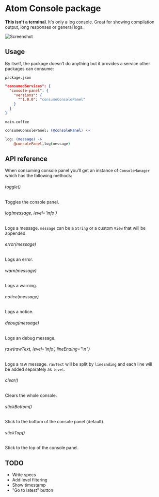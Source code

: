# Atom Console package

**This isn't a terminal**. It's only a log console. Great for showing compilation output, long responses or general logs.

![Screenshot](https://github.com/spark/console-panel/raw/master/resources/screenshot.png)

## Usage

By itself, the package doesn't do anything but it provides a service other packages can consume:

`package.json`

```json
"consumedServices": {
  "console-panel": {
    "versions": {
      "^1.0.0": "consumeConsolePanel"
    }
  }
}
```

`main.coffee`

```coffeescript
consumeConsolePanel: (@consolePanel) ->

log: (message) ->
	@consolePanel.log(message)
```

## API reference

When consuming console panel you'll get an instance of `ConsoleManager` which has the following methods:

###### toggle()

Toggles the console panel.

###### log(message, level='info')

Logs a message. `message` can be a `String` or a custom `View` that will be appended.

###### error(message)

Logs an error.

###### warn(message)

Logs a warning.

###### notice(message)

Logs a notice.

###### debug(message)

Logs an debug message.

###### raw(rawText, level='info', lineEnding="\n")

Logs a raw message. `rawText` will be split by `lineEnding` and each line will be added separately as `level`.

###### clear()

Clears the whole console.

###### stickBottom()

Stick to the bottom of the console panel (default).

###### stickTop()

Stick to the top of the console panel.

## TODO

- Write specs
- Add level filtering
- Show timestamp
- "Go to latest" button
